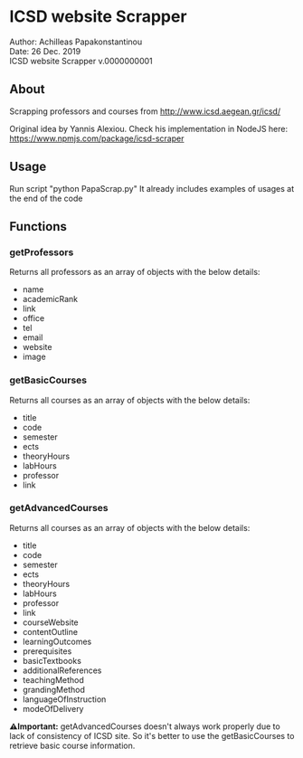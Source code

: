 # ICSD website Scrapper
Author: Achilleas Papakonstantinou \
Date: 26 Dec. 2019 \
ICSD website Scrapper v.0000000001

## About
Scrapping professors and courses from <http://www.icsd.aegean.gr/icsd/>

Original idea by Yannis Alexiou. 
Check his implementation in NodeJS here: <https://www.npmjs.com/package/icsd-scraper>

## Usage
Run script "python PapaScrap.py"
It already includes examples of usages at the end of the code

## Functions 
### getProfessors
Returns all professors as an array of objects with the below details:
* name
* academicRank
* link
* office
* tel
* email
* website
* image

### getBasicCourses
Returns all courses as an array of objects with the below details:
* title
* code
* semester
* ects
* theoryHours
* labHours
* professor
* link

### getAdvancedCourses
Returns all courses as an array of objects with the below details:
* title
* code
* semester
* ects
* theoryHours
* labHours
* professor
* link
* courseWebsite
* contentOutline
* learningOutcomes
* prerequisites
* basicTextbooks
* additionalReferences
* teachingMethod
* grandingMethod
* languageOfInstruction
* modeOfDelivery

**⚠️Ιmportant:** getAdvancedCourses doesn't always work properly due to lack of consistency of ICSD site. So it's better to use the getBasicCourses to retrieve basic course information.
